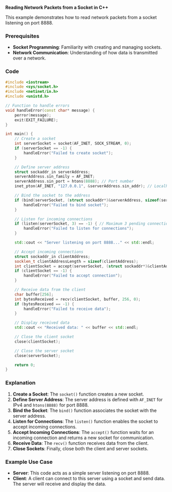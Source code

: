 **Reading Network Packets from a Socket in C++**

This example demonstrates how to read network packets from a socket listening on port 8888.

### Prerequisites

- **Socket Programming**: Familiarity with creating and managing sockets.
- **Network Communication**: Understanding of how data is transmitted over a network.

### Code

```cpp
#include <iostream>
#include <sys/socket.h>
#include <netinet/in.h>
#include <unistd.h>

// Function to handle errors
void handleError(const char* message) {
    perror(message);
    exit(EXIT_FAILURE);
}

int main() {
    // Create a socket
    int serverSocket = socket(AF_INET, SOCK_STREAM, 0);
    if (serverSocket == -1) {
        handleError("Failed to create socket");
    }

    // Define server address
    struct sockaddr_in serverAddress;
    serverAddress.sin_family = AF_INET;
    serverAddress.sin_port = htons(8888); // Port number
    inet_pton(AF_INET, "127.0.0.1", &serverAddress.sin_addr); // Localhost

    // Bind the socket to the address
    if (bind(serverSocket, (struct sockaddr*)&serverAddress, sizeof(serverAddress)) == -1) {
        handleError("Failed to bind socket");
    }

    // Listen for incoming connections
    if (listen(serverSocket, 3) == -1) { // Maximum 3 pending connections
        handleError("Failed to listen for connections");
    }

    std::cout << "Server listening on port 8888..." << std::endl;

    // Accept incoming connections
    struct sockaddr_in clientAddress;
    socklen_t clientAddressLength = sizeof(clientAddress);
    int clientSocket = accept(serverSocket, (struct sockaddr*)&clientAddress, &clientAddressLength);
    if (clientSocket == -1) {
        handleError("Failed to accept connection");
    }

    // Receive data from the client
    char buffer[256];
    int bytesReceived = recv(clientSocket, buffer, 256, 0);
    if (bytesReceived == -1) {
        handleError("Failed to receive data");
    }

    // Display received data
    std::cout << "Received data: " << buffer << std::endl;

    // Close the client socket
    close(clientSocket);

    // Close the server socket
    close(serverSocket);

    return 0;
}
```

### Explanation

1. **Create a Socket**: The `socket()` function creates a new socket.
2. **Define Server Address**: The server address is defined with `AF_INET` for IPv4 and `htons(8888)` for port 8888.
3. **Bind the Socket**: The `bind()` function associates the socket with the server address.
4. **Listen for Connections**: The `listen()` function enables the socket to accept incoming connections.
5. **Accept Incoming Connections**: The `accept()` function waits for an incoming connection and returns a new socket for communication.
6. **Receive Data**: The `recv()` function receives data from the client.
7. **Close Sockets**: Finally, close both the client and server sockets.

### Example Use Case

- **Server**: This code acts as a simple server listening on port 8888.
- **Client**: A client can connect to this server using a socket and send data. The server will receive and display the data.